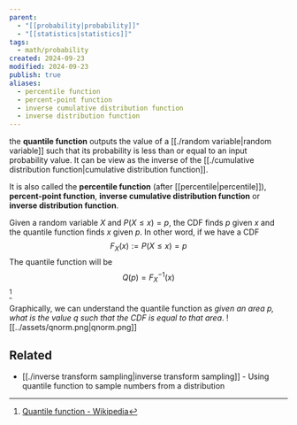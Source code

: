```yaml
---
parent:
  - "[[probability|probability]]"
  - "[[statistics|statistics]]"
tags:
  - math/probability
created: 2024-09-23
modified: 2024-09-23
publish: true
aliases:
  - percentile function
  - percent-point function
  - inverse cumulative distribution function
  - inverse distribution function
---
```

the **quantile function** outputs the value of a [[./random variable|random variable]] such that its probability is less than or equal to an input probability value. It can be view as the inverse of the [[./cumulative distribution function|cumulative distribution function]].

It is also called the **percentile function** (after [[percentile|percentile]]), **percent-point function**, **inverse cumulative distribution function** or **inverse distribution function**.

Given a random variable $X$ and $P(X \le x) = p$, the CDF finds $p$ given $x$ and the quantile function finds $x$ given $p$. In other word, if we have a CDF
$$
F_X(x) := P(X \le x) = p
$$
The quantile function will be
$$
Q(p) = F_X^{-1}(x)
$$
[^1]

Graphically, we can understand the quantile function as _given an area $p$, what is the value $q$ such that the CDF is equal to that area_.
![[../assets/qnorm.png|qnorm.png]]

## Related
- [[./inverse transform sampling|inverse transform sampling]] - Using quantile function to sample numbers from a distribution

[^1]: [Quantile function - Wikipedia](https://en.wikipedia.org/wiki/Quantile_function)